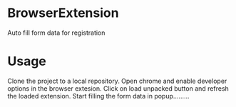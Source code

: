 # BrowserExtension

Auto fill form data for registration

# Usage

Clone the project to a local repository.
Open chrome and enable developer options in the browser extesion.
Click on load unpacked button and refresh the loaded extension.
Start filling the form data in popup.........
